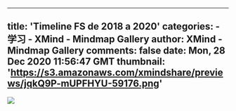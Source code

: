 
---
title: 'Timeline FS de 2018 a 2020'
categories: 
    - 学习
    - XMind - Mindmap Gallery
author: XMind - Mindmap Gallery
comments: false
date: Mon, 28 Dec 2020 11:56:47 GMT
thumbnail: 'https://s3.amazonaws.com/xmindshare/previews/jqkQ9P-mUPFHYU-59176.png'
---

<div>   
<img src="https://s3.amazonaws.com/xmindshare/previews/jqkQ9P-mUPFHYU-59176.png" referrerpolicy="no-referrer">  
</div>
            